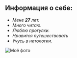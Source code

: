 ## Информация о себе:

- _Мене **27** лет._
- _Много читаю._
- _Люблю прогулки._
- _Нравится путешествовать_
- _Учусь в нетологии._

![**Моё фото**](https://prnt.sc/V9hdcY053ecC)